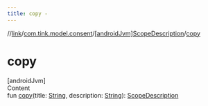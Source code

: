 ```yaml
---
title: copy -
---
```

//[link](../../index.md)/[com.tink.model.consent](../index.md)/[[androidJvm]ScopeDescription](index.md)/[copy](copy.md)



# copy  
[androidJvm]  
Content  
fun [copy](copy.md)(title: [String](https://kotlinlang.org/api/latest/jvm/stdlib/kotlin/-string/index.html), description: [String](https://kotlinlang.org/api/latest/jvm/stdlib/kotlin/-string/index.html)): [ScopeDescription](index.md)  



